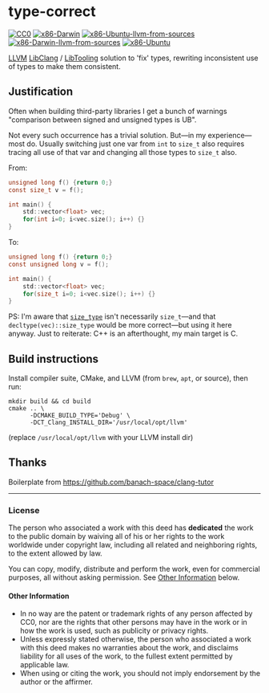 type-correct
============

[![CC0](https://img.shields.io/badge/license-CC0-%23373737)](LICENSE.md)
[![x86-Darwin](https://github.com/SamuelMarks/type-correct/actions/workflows/x86-darwin.yml/badge.svg)](https://github.com/SamuelMarks/type-correct/actions/workflows/x86-darwin.yml)
[![x86-Ubuntu-llvm-from-sources](https://github.com/SamuelMarks/type-correct/actions/workflows/x86-ubuntu-llvm-from-sources.yml/badge.svg)](https://github.com/SamuelMarks/type-correct/actions/workflows/x86-ubuntu-llvm-from-sources.yml)
[![x86-Darwin-llvm-from-sources](https://github.com/SamuelMarks/type-correct/actions/workflows/x86-darwin-llvm-from-sources.yml/badge.svg)](https://github.com/SamuelMarks/type-correct/actions/workflows/x86-darwin-llvm-from-sources.yml)
[![x86-Ubuntu](https://github.com/SamuelMarks/type-correct/actions/workflows/x86-ubuntu.yml/badge.svg)](https://github.com/SamuelMarks/type-correct/actions/workflows/x86-ubuntu.yml)

[LLVM](https://llvm.org) [LibClang](https://clang.llvm.org/doxygen/group__CINDEX.html) / [LibTooling](https://clang.llvm.org/docs/LibTooling.html) solution to 'fix' types, rewriting inconsistent use of types to make them consistent.

## Justification

Often when building third-party libraries I get a bunch of warnings "comparison between signed and unsigned types is UB".

Not every such occurrence has a trivial solution. But—in my experience—most do. Usually switching just one var from `int` to `size_t` also requires tracing all use of that var and changing all those types to `size_t` also.

From:
```c
unsigned long f() {return 0;}
const size_t v = f();

int main() {
    std::vector<float> vec;
    for(int i=0; i<vec.size(); i++) {}
}
```

To:
```c
unsigned long f() {return 0;}
const unsigned long v = f();

int main() {
    std::vector<float> vec;
    for(size_t i=0; i<vec.size(); i++) {}
}
```

PS: I'm aware that [`size_type`](https://github.com/llvm/llvm-project/blob/d081d75dc8fc4b5173d6b15ffcf077d2e0d4143f/libcxx/include/vector#L321) isn't necessarily `size_t`—and that `decltype(vec)::size_type` would be more correct—but using it here anyway. Just to reiterate: C++ is an afterthought, my main target is C.

## Build instructions

Install compiler suite, CMake, and LLVM (from `brew`, `apt`, or source), then run:

    mkdir build && cd build
    cmake .. \
          -DCMAKE_BUILD_TYPE='Debug' \
          -DCT_Clang_INSTALL_DIR='/usr/local/opt/llvm'

(replace `/usr/local/opt/llvm` with your LLVM install dir)

## Thanks

Boilerplate from  https://github.com/banach-space/clang-tutor

---

### License

The person who associated a work with this deed has **dedicated** the work to the public domain by waiving all of his or her rights to the work worldwide under copyright law, including all related and neighboring rights, to the extent allowed by law.

You can copy, modify, distribute and perform the work, even for commercial purposes, all without asking permission. See [Other Information](#Other%20Information) below.

#### Other Information

  - In no way are the patent or trademark rights of any person affected by CC0, nor are the rights that other persons may have in the work or in how the work is used, such as publicity or privacy rights. 
  - Unless expressly stated otherwise, the person who associated a work with this deed makes no warranties about the work, and disclaims liability for all uses of the work, to the fullest extent permitted by applicable law. 
  - When using or citing the work, you should not imply endorsement by the author or the affirmer.
